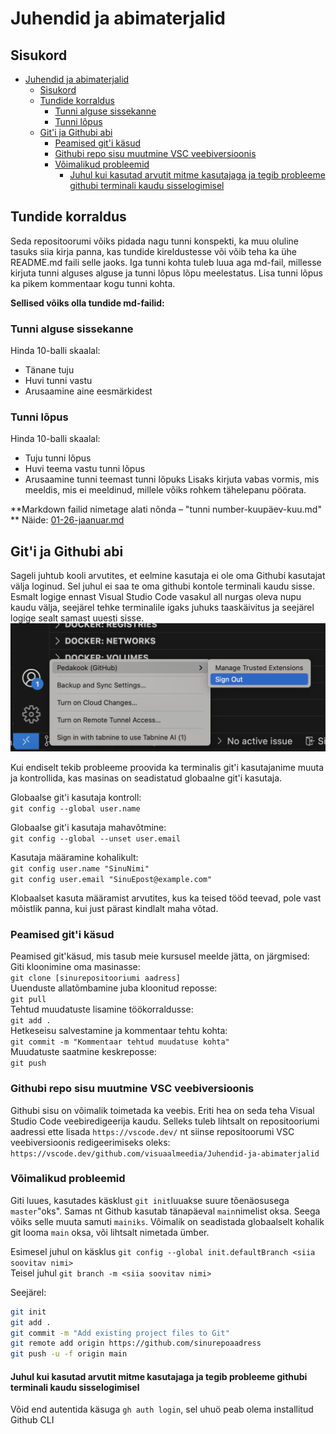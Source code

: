 # Juhendid ja abimaterjalid  
## Sisukord
- [Juhendid ja abimaterjalid](#juhendid-ja-abimaterjalid)
  - [Sisukord](#sisukord)
  - [Tundide korraldus](#tundide-korraldus)
    - [Tunni alguse sissekanne](#tunni-alguse-sissekanne)
    - [Tunni lõpus](#tunni-lõpus)
  - [Git'i ja Githubi abi](#giti-ja-githubi-abi)
    - [Peamised git'i käsud](#peamised-giti-käsud)
    - [Githubi repo sisu muutmine VSC veebiversioonis](#githubi-repo-sisu-muutmine-vsc-veebiversioonis)
    - [Võimalikud probleemid](#võimalikud-probleemid)
      - [Juhul kui kasutad arvutit mitme kasutajaga ja tegib probleeme githubi terminali kaudu sisselogimisel](#juhul-kui-kasutad-arvutit-mitme-kasutajaga-ja-tegib-probleeme-githubi-terminali-kaudu-sisselogimisel)
## Tundide korraldus
Seda repositoorumi võiks pidada nagu tunni konspekti, ka muu oluline tasuks siia kirja panna, kas tundide kireldustesse või võib teha ka ühe README.md faili selle jaoks. Iga tunni kohta tuleb luua aga md-fail, millesse kirjuta tunni alguses alguse  ja tunni lõpus lõpu meelestatus. Lisa tunni lõpus ka pikem kommentaar kogu tunni kohta.   

**Sellised võiks olla tundide md-failid:**
### Tunni alguse sissekanne
Hinda 10-balli skaalal:
* Tänane tuju
* Huvi tunni vastu
* Arusaamine aine eesmärkidest

### Tunni lõpus
Hinda 10-balli skaalal:
* Tuju tunni lõpus
* Huvi teema vastu tunni lõpus
* Arusaamine tunni teemast tunni lõpuks
Lisaks kirjuta vabas vormis, mis meeldis, mis ei meeldinud, millele võiks rohkem tähelepanu pöörata.

**Markdown failid nimetage alati nõnda – "tunni number-kuupäev-kuu.md"
**
Näide: [01-26-jaanuar.md](01-26-jaanuar.md)

## Git'i ja Githubi abi
Sageli juhtub kooli arvutites, et eelmine kasutaja ei ole oma Githubi kasutajat välja loginud. Sel juhul ei saa te oma githubi kontole terminali kaudu sisse. Esmalt logige ennast Visual Studio Code vasakul all nurgas oleva nupu kaudu välja, seejärel tehke terminalile igaks juhuks taaskäivitus ja seejärel logige sealt samast uuesti sisse.
![Gthub log out](img/vscodeuser.jpg) 

Kui endiselt tekib probleeme proovida ka terminalis git'i kasutajanime muuta ja kontrollida, kas masinas on seadistatud globaalne git'i kasutaja.

Globaalse git'i kasutaja kontroll:  
`git config --global user.name`

Globaalse git'i kasutaja mahavõtmine:  
`git config --global --unset user.email`

Kasutaja määramine kohalikult:  
`git config user.name "SinuNimi"`  
`git config user.email "SinuEpost@example.com"`  

Klobaalset kasuta määramist arvutites, kus ka teised tööd teevad, pole vast mõistlik panna, kui just pärast kindlalt maha võtad. 

### Peamised git'i käsud
Peamised git'käsud, mis tasub meie kursusel meelde jätta, on järgmised:  
Giti kloonimine oma masinasse:  
`git clone [sinurepositooriumi aadress]`  
Uuenduste allatõmbamine juba kloonitud reposse:  
`git pull`  
Tehtud muudatuste lisamine töökorraldusse:  
`git add .`  
Hetkeseisu salvestamine ja kommentaar tehtu kohta:  
`git commit -m "Kommentaar tehtud muudatuse kohta"`  
Muudatuste saatmine keskreposse:  
`git push`   

### Githubi repo sisu muutmine VSC veebiversioonis
Githubi sisu on võimalik toimetada ka veebis. Eriti hea on seda teha Visual Studio Code veebiredigeerija kaudu. Selleks tuleb lihtsalt on repositooriumi aadressi ette lisada `https://vscode.dev/` nt siinse repositoorumi VSC veebiversioonis redigeerimiseks oleks: `https://vscode.dev/github.com/visuaalmeedia/Juhendid-ja-abimaterjalid`

### Võimalikud probleemid 
Giti luues, kasutades käsklust `git init`luuakse suure tõenäosusega `master`"oks". Samas nt Github kasutab tänapäeval `main`nimelist oksa. Seega võiks selle muuta samuti `mainiks`. Võimalik on seadistada globaalselt kohalik git looma `main` oksa, või lihtsalt nimetada ümber.  

Esimesel juhul on käsklus `git config --global init.defaultBranch <siia soovitav nimi>`  
Teisel juhul `git branch -m <siia soovitav nimi>`

Seejärel:
```bash
git init
git add .
git commit -m "Add existing project files to Git"
git remote add origin https://github.com/sinurepoaadress
git push -u -f origin main
```

#### Juhul kui kasutad arvutit mitme kasutajaga ja tegib probleeme githubi terminali kaudu sisselogimisel
Võid end autentida käsuga `gh auth login`, sel uhuö peab olema installitud Github CLI